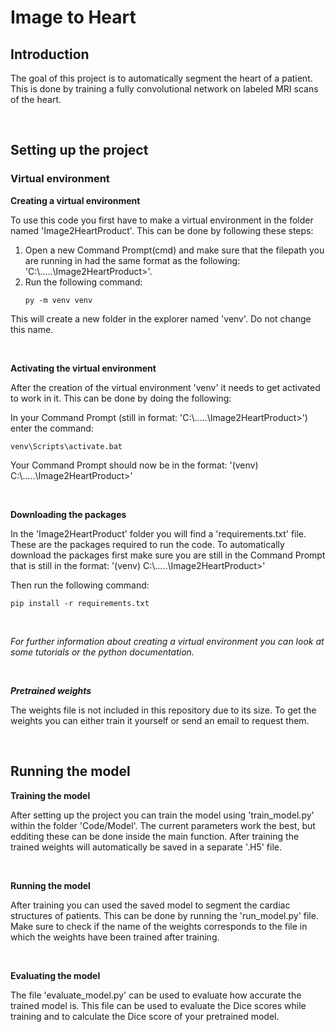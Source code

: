 # Image to Heart 


## Introduction
The goal of this project is to automatically segment the heart of a patient. This is done by training a   fully convolutional network on labeled MRI scans of the heart.  


<br/>

## Setting up the project

### Virtual environment

**Creating a virtual environment**

To use this code you first have to make a virtual environment in the folder named 'Image2HeartProduct'. This can be done by following these steps:

1. Open a new Command Prompt(cmd) and make sure that the filepath you are running in had the same format as the following: 'C:\\.....\Image2HeartProduct>'.
2. Run the following command:
   ```
   py -m venv venv
   ```
This will create a new folder in the explorer named 'venv'. Do not change this name.

<br/>

**Activating the virtual environment** 

After the creation of the virtual environment 'venv' it needs to get activated to work in it. This can be done by doing the following:

In your Command Prompt (still in format: 'C:\\.....\Image2HeartProduct>') enter the command:
```
venv\Scripts\activate.bat
```
Your Command Prompt should now be in the format:  '(venv) C:\\.....\Image2HeartProduct>'

<br/>

**Downloading the packages**

In the 'Image2HeartProduct' folder you will find a 'requirements.txt' file. These are the packages required to run the code. To automatically download the packages first make sure you are still in the Command Prompt that is still in the format:  '(venv) C:\\.....\Image2HeartProduct>'

Then run the following command:

```
pip install -r requirements.txt
```

<br/>

*For further information about creating a virtual environment you can look at some tutorials or the python documentation.*

<br/>

***Pretrained weights***

The weights file is not included in this repository due to its size. To get the weights you can either train it yourself or send an email to request them. 

<br/>

## Running the model

**Training the model**

After setting up the project you can train the model using 'train_model.py' within the folder 'Code/Model'. The current parameters work the best, but edditing these can be done inside the main function. After training the trained weights will automatically be saved in a separate '.H5' file.

<br/>

**Running the model**

After training you can used the saved model to segment the cardiac structures of patients. This can be done by running the 'run_model.py' file. Make sure to check if the name of the weights corresponds to the file in which the weights have been trained after training.

<br/>

**Evaluating the model**

The file 'evaluate_model.py' can be used to evaluate how accurate the trained model is. This file can be used  to evaluate the Dice scores while training and to calculate the Dice score of your pretrained model.

